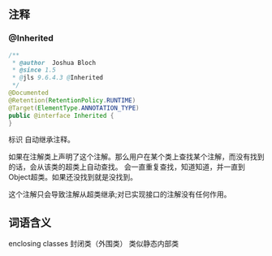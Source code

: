 ## 注释

### @Inherited
```java
/**
 * @author  Joshua Bloch
 * @since 1.5
 * @jls 9.6.4.3 @Inherited
 */
@Documented
@Retention(RetentionPolicy.RUNTIME)
@Target(ElementType.ANNOTATION_TYPE)
public @interface Inherited {
}
```
标识 自动继承注释。

如果在注解类上声明了这个注解。那么用户在某个类上查找某个注解，而没有找到的话，会从该类的超类上自动查找。
会一直重复查找，知道知道，并一直到Object超类。如果还没找到就是没找到。

这个注解只会导致注解从超类继承;对已实现接口的注解没有任何作用。

## 词语含义

enclosing classes
封闭类（外围类） 类似静态内部类
